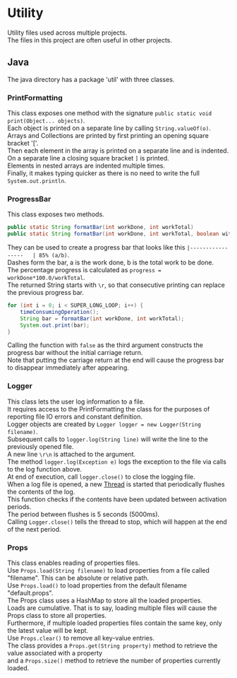 # Utility  
Utility files used across multiple projects.  
The files in this project are often useful in other projects.  
  
## Java  
The java directory has a package 'util' with three classes.  
  
### PrintFormatting  
This class exposes one method with the signature  `public static void print(Object... objects)`.  
Each object is printed on a separate line by calling `String.valueOf(o)`.  
Arrays and Collections are printed by first printing an opening square bracket '['.  
Then each element in the array is printed on a separate line and is indented.  
On a separate line a closing square bracket `]` is printed.  
Elements in nested arrays are indented multiple times.  
Finally, it makes typing quicker as there is no need to write the full `System.out.println`.  
  
### ProgressBar  
This class exposes two methods.  
```java
public static String formatBar(int workDone, int workTotal)
public static String formatBar(int workDone, int workTotal, boolean withCarriageReturn)
```  
They can be used to create a progress bar that looks like this `|-----------------   | 85% (a/b)`.  
Dashes form the bar, a is the work done, b is the total work to be done.  
The percentage progress is calculated as `progress = workDone*100.0/workTotal`.  
The returned String starts with `\r`, so that consecutive printing can replace the previous progress bar.  
```java
for (int i = 0; i < SUPER_LONG_LOOP; i++) {
    timeConsumingOperation();
    String bar = formatBar(int workDone, int workTotal);
    System.out.print(bar);
}
```  
Calling the function with `false` as the third argument constructs the progress bar without the initial carriage return.  
Note that putting the carriage return at the end will cause the progress bar to disappear immediately after appearing.
  
### Logger  
This class lets the user log information to a file.  
It requires access to the PrintFormatting the class for the purposes of reporting file IO errors and constant definition.  
Logger objects are created by `Logger logger = new Logger(String filename)`.  
Subsequent calls to `logger.log(String line)` will write the line to the previously opened file.  
A new line `\r\n` is attached to the argument.  
The method `logger.log(Exception e)` logs the exception to the file via calls to the log function above.  
At end of execution, call `logger.close()` to close the logging file.    
When a log file is opened, a new [Thread](https://docs.oracle.com/javase/7/docs/api/java/lang/Thread.html "Oracle's Documentation on Java Thread")
 is started that periodically flushes the contents of the log.  
This function checks if the contents have been updated between activation periods.  
The period between flushes is 5 seconds (5000ms).  
Calling `Logger.close()` tells the thread to stop, which will happen at the end of the next period.  
  
### Props  
This class enables reading of properties files.  
Use `Props.load(String filename)` to load properties from a file called "filename". This can be absolute or relative path.  
Use `Props.load()` to load properties from the default filename "default.props".  
The Props class uses a HashMap to store all the loaded properties.  
Loads are cumulative. That is to say, loading multiple files will cause the Props class to store all properties.  
Furthermore, if multiple loaded properties files contain the same key, only the latest value will be kept.  
Use `Props.clear()` to remove all key-value entries.  
The class provides a `Props.get(String property)` method to retrieve the value associated with a property  
and a `Props.size()` method to retrieve the number of properties currently loaded.  
 